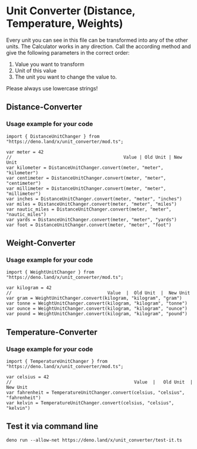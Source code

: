 # Unit Converter (Distance, Temperature, Weights)

Every unit you can see in this file can be transformed into any of the other units. The Calculator works in any direction.
Call the according method and give the following parameters in the correct order:
1. Value you want to transform
2. Unit of this value
3. The unit you want to change the value to.

Please always use lowercase strings!

## Distance-Converter

### Usage example for your code
```
import { DistanceUnitChanger } from "https://deno.land/x/unit_converter/mod.ts";

var meter = 42
//                                          Value | Old Unit | New Unit
var kilometer = DistanceUnitChanger.convert(meter, "meter", "kilometer")
var centimeter = DistanceUnitChanger.convert(meter, "meter", "centimeter")
var millimeter = DistanceUnitChanger.convert(meter, "meter", "millimeter")
var inches = DistanceUnitChanger.convert(meter, "meter", "inches")
var miles = DistanceUnitChanger.convert(meter, "meter", "miles")
var nautic_miles = DistanceUnitChanger.convert(meter, "meter", "nautic_miles")
var yards = DistanceUnitChanger.convert(meter, "meter", "yards")
var foot = DistanceUnitChanger.convert(meter, "meter", "foot")
```
## Weight-Converter

### Usage example for your code
```
import { WeightUnitChanger } from "https://deno.land/x/unit_converter/mod.ts";

var kilogram = 42
//                                    Value  |  Old Unit  |  New Unit
var gram = WeightUnitChanger.convert(kilogram, "kilogram", "gram")
var tonne = WeightUnitChanger.convert(kilogram, "kilogram", "tonne")
var ounce = WeightUnitChanger.convert(kilogram, "kilogram", "ounce")
var pound = WeightUnitChanger.convert(kilogram, "kilogram", "pound")

```
## Temperature-Converter

### Usage example for your code

```
import { TemperatureUnitChanger } from "https://deno.land/x/unit_converter/mod.ts";

var celsius = 42
//                                              Value  |   Old Unit  | New Unit
var fahrenheit = TemperatureUnitChanger.convert(celsius, "celsius", "fahrenheit")
var kelvin = TemperatureUnitChanger.convert(celsius, "celsius", "kelvin")

```

## Test it via command line
```
deno run --allow-net https://deno.land/x/unit_converter/test-it.ts
````
